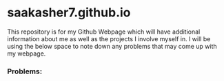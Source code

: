 # saakasher7.github.io
This repository is for my Github Webpage which will have additional information about me as well as the projects I involve myself in. I will be using the below space to note down any problems that may come up with my webpage.

### Problems:
